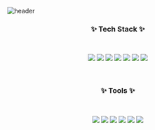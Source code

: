 ![header](https://capsule-render.vercel.app/api?type=waving&color=0:FCE38A,100:F38181&fontColor=ffffff&fontAlignY=40&height=300&section=header&text=Sugyinbrs&fontSize=90&animation=fadeIn&desc=Front-end%20Developer&descSize=20&descAlignY=65)

<h3 align="center">✨ Tech Stack ✨</h3>

<br/>

<p align="center">
  <img
    src="https://img.shields.io/badge/React-61DAFB?style=flat-square&logo=React&logoColor=white"
  />
  <img
    src="https://img.shields.io/badge/TypeScript-3178C6?style=flat-square&logo=TypeScript&logoColor=white"
  />
  <img
    src="https://img.shields.io/badge/JavaScript-F7DF1E?style=flat-square&logo=JavaScript&logoColor=white"
  />
  <img
    src="https://img.shields.io/badge/Sass-CC6699?style=flat-square&logo=Sass&logoColor=white"
  />
  <img
    src="https://img.shields.io/badge/styled-components-DB7093?style=flat-square&logo=styled-components&logoColor=white"
  />
  <img
    src="https://img.shields.io/badge/HTML5-E34F26?style=flat-square&logo=HTML5&logoColor=white"
  />
  <img
    src="https://img.shields.io/badge/CSS3-1572B6?style=flat-square&logo=CSS3&logoColor=white"
  />
</p>

<br/>

<h3 align="center">✨ Tools ✨</h3>

<br/>

<p align="center">
  <img
    src="https://img.shields.io/badge/Git-F05032?style=flat-square&logo=Git&logoColor=white"
  />
  <img
    src="https://img.shields.io/badge/GitHub-181717?style=flat-square&logo=Github&logoColor=white"
  />
  <img
    src="https://img.shields.io/badge/Slack-4A154B?style=flat-square&logo=Slack&logoColor=white"
  />
  <img
    src="https://img.shields.io/badge/Trello-0052CC?style=flat-square&logo=Trello&logoColor=white"
  />
  <img
    src="https://img.shields.io/badge/Notion-000000?style=flat-square&logo=Notion&logoColor=white"
  />
  <img
    src="https://img.shields.io/badge/Postman-FF6C37?style=flat-square&logo=Postman&logoColor=white"
  />
</p>
